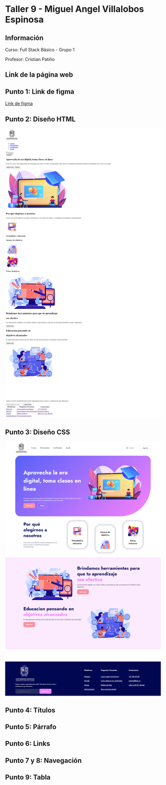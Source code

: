 <h1>Taller 9 - Miguel Angel Villalobos Espinosa</h1>
<h2>Información</h2>
<p>Curso: Full Stack Básico - Grupo 1</p>
<p>Profesor: Cristian Patiño</p>

<h2>Link de la página web</h2>

<h2>Punto 1: Link de figma</h2>

<a href="https://www.figma.com/file/0k07ujuPbsS1sKnqfb5X3j/Miguel-Angel-Villalobos-Espinosa?type=design&node-id=0%3A1&mode=design&t=wDcE5J3mRgHrW0QT-1" target="_blank">Link de figma</a>

<h2>Punto 2: Diseño HTML</h2>
    <img src="./public/images/punto-2.png" alt="punto 2">

<h2>Punto 3: Diseño CSS</h2>
    <img src="./public/images/punto-3.png" alt="punto 3">

<h2>Punto 4: Títulos</h2>

<h2>Punto 5: Párrafo</h2>

<h2>Punto 6: Links</h2>

<h2>Punto 7 y 8: Navegación</h2>

<h2>Punto 9: Tabla</h2>
